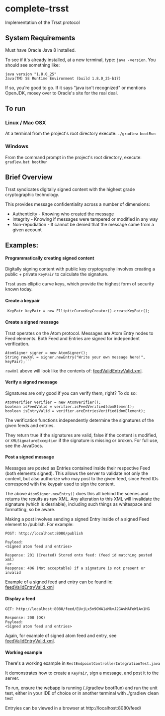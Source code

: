 complete-trsst
=============

Implementation of the Trsst protocol

System Requirements
---------
Must have Oracle Java 8 installed.

To see if it's already installed, at a new terminal, type: `java -version`.  You should see something like:

    java version "1.8.0_25"
    Java(TM) SE Runtime Environment (build 1.8.0_25-b17)

If so, you're good to go.  If it says "java isn't recognized" or mentions OpenJDK, mosey over to Oracle's site for the real deal.

To run
-------

### Linux / Mac OSX

At a terminal from the project's root directory execute:
`./gradlew bootRun`

### Windows

From the command prompt in the project's root directory, execute:
`gradlew.bat bootRun`

Brief Overview
--------
Trsst syndicates digitally signed content with the highest grade cryptographic technology.

This provides message confidentiality across a number of dimensions:

- Authenticity - Knowing who created the message
- Integrity - Knowing if messages were tampered or modified in any way
- Non-repudiation - It cannot be denied that the message came from a given account



Examples:
---------

#### Programmatically creating signed content

Digitally signing content with public key cryptography involves creating a public + private `KeyPair` to calculate the signature.

Trsst uses elliptic curve keys, which provide the highest form of security known today.

#### Create a keypair

``` KeyPair keyPair = new EllipticCurveKeyCreator().createKeyPair();``` 

#### Create a signed message

Trsst operates on the Atom protocol.  Messages are Atom Entry nodes to Feed elements.  Both Feed and Entries are signed for independent verification.

    AtomSigner signer = new AtomSigner();
    String rawXml = signer.newEntry("Write your own message here!", keyPair);```

`rawXml` above will look like the contents of: <a href="https://github.com/TheAndruu/complete-trsst/blob/master/ct-core/src/test/resources/com/completetrsst/xml/feedValidEntryValid.xml">feedValidEntryValid.xml</a>.


#### Verify a signed message

Signatures are only good if you can verify them, right?  To do so:

    AtomVerifier verifier = new AtomVerifier();
    boolean isFeedValid = verifier.isFeedVerified(domElement);
    boolean isEntryValid = verifier.areEntriesVerified(domElement);
    
The verification functions independently determine the signatures of the given feeds and entries.  

They return true if the signatures are valid, false if the content is modified, or `XMLSignatureException` if the signature is missing or broken.  For full use, see the JavaDocs.
    

#### Post a signed message

Messages are posted as Entries contained inside their respective Feed (both elements signed).  This allows the server to validate not only the content, but also authorize who may post to the given feed, since Feed IDs correspond with the keypair used to sign the content.

The above `AtomSigner.newEntry()` does this all behind the scenes and returns the results as raw XML.  Any alteration to this XML will invalidate the signature (which is desriable), including such things as whitespace and formatting, so be aware.

Making a post involves sending a signed Entry inside of a signed Feed element to /publish.  For example:

    POST: http://localhost:8080/publish
      
    Payload: 
    <Signed atom feed and entries>

    Response: 201 (Created) Stored onto feed: (feed id matching posted xml)
    -or-
    Response: 406 (Not acceptable) if a signature is not present or invalid
    
Example of a signed feed and entry can be found in: <a href="https://github.com/TheAndruu/complete-trsst/blob/master/ct-core/src/test/resources/com/completetrsst/xml/feedValidEntryValid.xml">feedValidEntryValid.xml</a>


#### Display a feed
    GET: http://localhost:8080/feed/EUvjLx5n9GWA1aMkvJ2GAvMAFeW1Av1HG

    Response: 200 (OK)
    Payload:
    <Signed atom feed and entries>
    
Again, for example of signed atom feed and entry, see <a href="https://github.com/TheAndruu/complete-trsst/blob/master/ct-core/src/test/resources/com/completetrsst/xml/feedValidEntryValid.xml">feedValidEntryValid.xml</a>.


#### Working example

There's a working example in `RestEndpointControllerIntegrationTest.java`

It demonstrates how to create a `KeyPair`, sign a message, and post it to the server.

To run, ensure the webapp is running (./gradlew bootRun) and run the unit test, either in your IDE of choice or in another terminal with ./gradlew clean test

Entryies can be viewed in a browser at http://localhost:8080/feed/<feed public key value>





